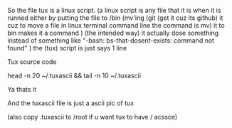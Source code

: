 So the file tux is a linux script. (a linux script is any file that it is when it is runned either by putting the file to /bin (mv'ing (git (get it cuz its github) it cuz to move a file in linux terminal command line the command is mv) it to bin makes it a command ) (the intended way) it actually dose something instead of something like "-bash: bs-that-dosent-exists: command not found" ) the (tux) script is just says 1 line 

Tux source code

head -n 20 ~/.tuxascii && tail -n 10 ~/.tuxascii

Ya thats it

And the tuxascii file is just a ascii pic of tux

(also copy .tuxascii to /root if u want tux to have / acssce)
